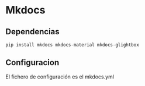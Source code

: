 # Mkdocs

## Dependencias
```
pip install mkdocs mkdocs-material mkdocs-glightbox
```

## Configuracion
El fichero de configuración es el mkdocs.yml